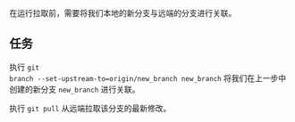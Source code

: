 在运行拉取前，需要将我们本地的新分支与远端的分支进行关联。

## 任务

执行 <code exec="git branch --set-upstream-to=origin/new_branch new_branch">git branch --set-upstream-to=origin/new_branch new_branch</code> 将我们在上一步中创建的新分支 `new_branch` 进行关联。

执行 <code exec="git pull">git pull</code> 从远端拉取该分支的最新修改。

